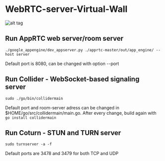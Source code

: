 # WebRTC-server-Virtual-Wall

![alt tag](https://www.html5rocks.com/en/tutorials/webrtc/basics/dataPathways.png)

## Run AppRTC web server/room server
```
./google_appengine/dev_appserver.py ./apprtc-master/out/app_engine/ --host server
```
Default port is 8080, can be changed with option --port

## Run Collider - WebSocket-based signaling server
```
sudo ./go/bin/collidermain
```
Default port and room-server adress can be changed in $HOME/go/src/collidermain/main.go. After every change, build again with ``` go install collidermain ```

## Run Coturn - STUN and TURN server
```
sudo turnserver -a -f
```
Default ports are 3478 and 3479 for both TCP and UDP
